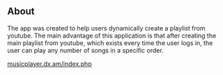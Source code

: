 <h2>About</h2>
<p>
The app was created to help users dynamically create a playlist from youtube. The main advantage of this application is that after creating the main playlist from youtube, which exists every time the user logs in, the user can play any number of songs in a specific order.
</p>
<a href="musicplayer.dx.am/index.php">musicplayer.dx.am/index.php</a>

